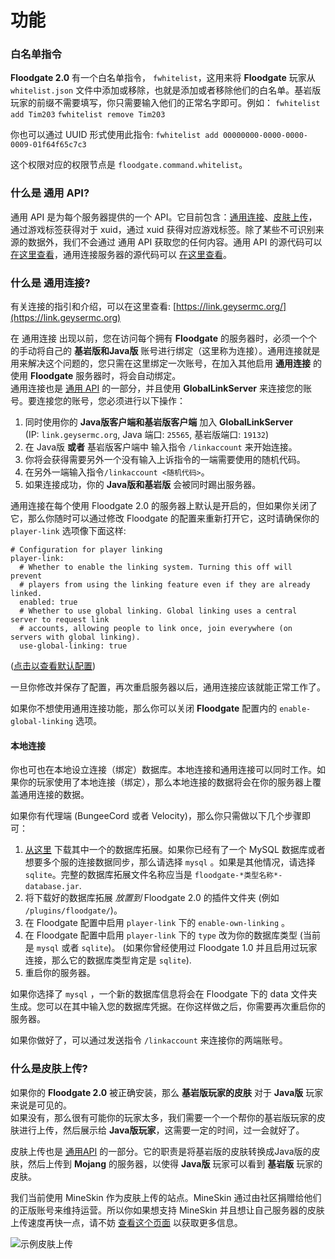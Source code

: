# 功能

### 白名单指令

**Floodgate 2.0** 有一个白名单指令， `fwhitelist`，这用来将 **Floodgate** 玩家从 `whitelist.json` 文件中添加或移除，也就是添加或者移除他们的白名单。基岩版玩家的前缀不需要填写，你只需要输入他们的正常名字即可。例如： `fwhitelist add Tim203` `fwhitelist remove Tim203`

你也可以通过 UUID 形式使用此指令: `fwhitelist add 00000000-0000-0000-0009-01f64f65c7c3`

这个权限对应的权限节点是 `floodgate.command.whitelist`。

### 什么是 通用 API?

通用 API 是为每个服务器提供的一个 API。它目前包含：[通用连接](gong-neng.md#shen-me-shi-tong-yong-lian-jie)、[皮肤上传](gong-neng.md#shen-me-shi-pi-fu-shang-chuan)，通过游戏标签获得对于 xuid，通过 xuid 获得对应游戏标签。除了某些不可识别来源的数据外，我们不会通过 通用 API 获取您的任何内容。通用 API 的源代码可以 [在这里查看](https://github.com/GeyserMC/global\_api)，通用连接服务器的源代码可以 [在这里查看](https://github.com/GeyserMC/GlobalLinkServer)。

### 什么是 通用连接?

有关连接的指引和介绍，可以在这里查看: [https://link.geysermc.org/](https://link.geysermc.org)

在 通用连接 出现以前，您在访问每个拥有 **Floodgate** 的服务器时，必须一个个的手动将自己的 **基岩版和Java版** 账号进行绑定（这里称为连接）。通用连接就是用来解决这个问题的，您只需在这里绑定一次账号，在加入其他启用 **通用连接** 的使用 **Floodgate** 服务器时，将会自动绑定。\
通用连接也是 [通用 API](https://github.com/GeyserMC/Floodgate/wiki/Features#What-is-the-Global-Api) 的一部分，并且使用 **GlobalLinkServer** 来连接您的账号。要连接您的账号，您必须进行以下操作：

1. 同时使用你的 **Java版客户端和基岩版客户端** 加入 **GlobalLinkServer** \
   (IP: `link.geysermc.org`, Java 端口: `25565`, 基岩版端口: `19132`)
2. 在 Java版 **或者** 基岩版客户端中 输入指令 `/linkaccount` 来开始连接。
3. 你将会获得需要另外一个没有输入上诉指令的一端需要使用的随机代码。
4. 在另外一端输入指令`/linkaccount <随机代码>`。
5. 如果连接成功，你的 **Java版和基岩版** 会被同时踢出服务器。

通用连接在每个使用 Floodgate 2.0 的服务器上默认是开启的，但如果你关闭了它，那么你随时可以通过修改 Floodgate 的配置来重新打开它，这时请确保你的 `player-link` 选项像下面这样:

```
# Configuration for player linking
player-link:
  # Whether to enable the linking system. Turning this off will prevent
  # players from using the linking feature even if they are already linked.
  enabled: true
  # Whether to use global linking. Global linking uses a central server to request link
  # accounts, allowing people to link once, join everywhere (on servers with global linking).
  use-global-linking: true
```

([点击以查看默认配置](https://github.com/GeyserMC/Floodgate/blob/master/common/src/main/resources/config.yml))

一旦你修改并保存了配置，再次重启服务器以后，通用连接应该就能正常工作了。

如果你不想使用通用连接功能，那么你可以关闭 **Floodgate** 配置内的 `enable-global-linking` 选项。

#### 本地连接

你也可也在本地设立连接（绑定）数据库。本地连接和通用连接可以同时工作。如果你的玩家使用了本地连接（绑定），那么本地连接的数据将会在你的服务器上覆盖通用连接的数据。

如果你有代理端 (BungeeCord 或者 Velocity)，那么你只需做以下几个步骤即可：

1. [从这里](https://ci.opencollab.dev/job/GeyserMC/job/Floodgate/job/master/) 下载其中一个的数据库拓展。如果你已经有了一个 MySQL 数据库或者想要多个服的连接数据同步，那么请选择 `mysql` 。如果是其他情况，请选择 `sqlite`。完整的数据库拓展文件名称应当是 `floodgate-*类型名称*-database.jar`.
2. 将下载好的数据库拓展 _放置到_ Floodgate 2.0 的插件文件夹 (例如 `/plugins/floodgate/`)。
3. 在 Floodgate 配置中启用 `player-link` 下的 `enable-own-linking` 。
4. 在 Floodgate 配置中启用 `player-link` 下的 `type` 改为你的数据库类型 (当前是 `mysql` 或者 `sqlite`)。 (如果你曾经使用过 Floodgate 1.0 并且启用过玩家连接，那么它的数据库类型肯定是 `sqlite`).
5. 重启你的服务器。

如果你选择了 `mysql` ，一个新的数据库信息将会在 Floodgate 下的 data 文件夹生成。您可以在其中输入您的数据库凭据。在你这样做之后，你需要再次重启你的服务器。

如果你做好了，可以通过发送指令 `/linkaccount` 来连接你的两端账号。

### 什么是皮肤上传?

如果你的 **Floodgate 2.0** 被正确安装，那么 **基岩版玩家的皮肤** 对于 **Java版** 玩家来说是可见的。\
如果没有，那么很有可能你的玩家太多，我们需要一个一个帮你的基岩版玩家的皮肤进行上传，然后展示给 **Java版玩家**，这需要一定的时间，过一会就好了。

皮肤上传也是 [通用API](gong-neng.md#shen-me-shi-tong-yong-api) 的一部分。它的职责是将基岩版的皮肤转换成Java版的皮肤，然后上传到 **Mojang** 的服务器，以使得 **Java版** 玩家可以看到 **基岩版** 玩家的皮肤。

我们当前使用 MineSkin 作为皮肤上传的站点。MineSkin 通过由社区捐赠给他们的正版账号来维持运营。所以你如果想支持 MineSkin 并且想让自己服务器的皮肤上传速度再快一点，请不妨 [查看这个页面](https://mineskin.org/account) 以获取更多信息。

![示例皮肤上传](https://camo.githubusercontent.com/7ef276852d8552edfa07a342bfefb6f9ce9a7bffb67c09cef448b65da7dfb915/68747470733a2f2f63646e2e646973636f72646170702e636f6d2f6174746163686d656e74732f3631333136383835303932353634393938312f3831353936393830313736333136303130342f756e6b6e6f776e2e706e67)
